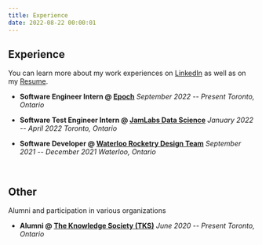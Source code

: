 ```yaml
---
title: Experience
date: 2022-08-22 00:00:01
---
```


## Experience
You can learn more about my work experiences on [LinkedIn](https://www.linkedin.com/in/ryanlam285/) as well as on my [Resume](/resume.pdf).

- **Software Engineer Intern @ [Epoch](https://www.epochapp.com/)**
*September 2022 -- Present*
*Toronto, Ontario*
<!-- *San Francisco, California* -->

<!-- - **Embedded Software Developer @ [Midnight Sun Design Team](https://www.uwmidsun.com/)**
*September 2022 -- Present*
*Waterloo, Ontario* -->

- **Software Test Engineer Intern @ [JamLabs Data Science](https://www.jamlabs.com/)**
*January 2022 -- April 2022*
*Toronto, Ontario*

- **Software Developer @ [Waterloo Rocketry Design Team](https://www.waterloorocketry.com/)**
*September 2021 -- December 2021*
*Waterloo, Ontario*

<!--  -->
<br>
<!--  -->

## Other
Alumni and participation in various organizations

- **Alumni @ [The Knowledge Society (TKS)](https://www.tks.world/)**
*June 2020 -- Present*
*Toronto, Ontario*

<!-- - **Mentor @ [Hack The North 2022](https://hackthenorth.com/)**
*September 2022* 
*Waterloo, Ontario* -->